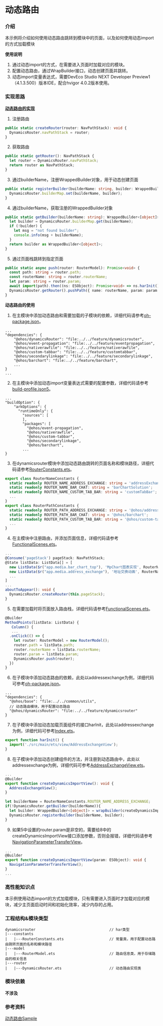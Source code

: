 # 动态路由

### 介绍

本示例将介绍如何使用动态路由跳转到模块中的页面，以及如何使用动态import的方式加载模块

**使用说明**

1. 通过动态import的方式，在需要进入页面时加载对应的模块。
2. 配置动态路由，通过WrapBuilder接口，动态创建页面并跳转。
3. 动态import变量表达式，需要DevEco Studio NEXT Developer Preview1 （4.1.3.500）版本IDE，配合hvigor 4.0.2版本使用。

### 实现思路

**[动态路由的实现](./src/main/ets/router/DynamicsRouter.ets)**

1. 注册路由

```typescript
public static createRouter(router: NavPathStack): void {
  DynamicsRouter.navPathStack = router;
}
```

2. 获取路由

```typescript
public static getRouter(): NavPathStack {
  let router = DynamicsRouter.navPathStack;
  return router as NavPathStack;
}
```

3. 通过builderName，注册WrappedBuilder对象，用于动态创建页面

```typescript
public static registerBuilder(builderName: string, builder: WrappedBuilder<[object]>): void {
  DynamicsRouter.builderMap.set(builderName, builder);
}
```

4. 通过builderName，获取注册的WrappedBuilder对象

```typescript
public static getBuilder(builderName: string): WrappedBuilder<[object]> {
  let builder = DynamicsRouter.builderMap.get(builderName);
  if (!builder) {
    let msg = "not found builder";
    console.info(msg + builderName);
  }
  return builder as WrappedBuilder<[object]>;
}
```

5. 通过页面栈跳转到指定页面

```typescript
public static async push(router: RouterModel): Promise<void> {
  const path: string = router.path;
  const routerName: string = router.routerName;
  let param: string = router.param;
  await import(path).then((ns: ESObject): Promise<void> => ns.harInit());
  DynamicsRouter.getRouter().pushPath({ name: routerName, param: param });
}
```

**动态路由的使用**

1. 在主模块中添加动态路由和需要加载的子模块的依赖，详细代码请参考[oh-package.json](../functionalscenes/oh-package.json5)。

```
...
"dependencies": {
    "@ohos/dynamicsRouter": "file:../../feature/dynamicsrouter",
    "@ohos/event-propagation": "file:../../feature/eventpropagation",
    "@ohos/nativerawfile": "file:../../feature/nativerawfile",
    "@ohos/custom-tabbar": "file:../../feature/customtabbar",
    "@ohos/secondarylinkage": "file:../../feature/secondarylinkage",
    "@ohos/barchart": "file:../../feature/barchart",
    ...
}
...
```

2. 在主模块中添加动态import变量表达式需要的配置参数，详细代码请参考[build-profile.json5](../functionalscenes/build-profile.json5)。

```
...
"buildOption": {
    "arkOptions": {
      "runtimeOnly": {
        "sources": [
        ],
        "packages": [
          "@ohos/event-propagation",
          "@ohos/nativerawfile",
          "@ohos/custom-tabbar",
          "@ohos/secondarylinkage",
          "@ohos/barchart",
        ...
}
```

3. 在dynamicsrouter模块中添加动态路由跳转的页面名称和模块路径，详细代码请参考[RouterConstants.ets](./src/main/ets/constants/RouterConstants.ets)。

```typescript
export class RouterNameConstants {
  static readonly ROUTER_NAME_ADDRESS_EXCHANGE: string = 'addressExchange';
  static readonly ROUTER_NAME_BAR_CHAT: string = 'barChartSolution';
  static readonly ROUTER_NAME_CUSTOM_TAB_BAR: string = 'customTabBar';
  ...
}
export class RouterPathConstants {
  static readonly ROUTER_PATH_ADDRESS_EXCHANGE: string = '@ohos/addressexchange';
  static readonly ROUTER_PATH_BAR_CHAT: string = '@ohos/barchart';
  static readonly ROUTER_PATH_CUSTOM_TAB_BAR: string = '@ohos/custom-tabbar';
  ...
}
```

4. 在主模块中注册路由，并添加页面信息，详细代码请参考[FunctionalScenes.ets](../functionalscenes/src/main/ets/FunctionalScenes.ets)。

```typescript
...
@Consume('pageStack') pageStack: NavPathStack;
@State listData: ListData[] = [
  new ListData($r("app.media.bar_chart_top"), 'MpChart图表实现', RouterNameConstants.ROUTER_NAME_BAR_CHAT, 1, true, '30%', RouterPathConstants.ROUTER_PATH_BAR_CHAT),
  new ListData($r("app.media.address_exchange"), '地址交换动画', RouterNameConstants.ROUTER_NAME_ADDRESS_EXCHANGE, 2, true, '25%', RouterPathConstants.ROUTER_PATH_ADDRESS_EXCHANGE),
  ...
]
...
aboutToAppear(): void {
  DynamicsRouter.createRouter(this.pageStack);
}
```

5. 在需要加载时将页面放入路由栈，详细代码请参考[FunctionalScenes.ets](../functionalscenes/src/main/ets/FunctionalScenes.ets)。

```typescript
@Builder
MethodPoints(listData: ListData) {
   Column() {
   ...
  .onClick(() => {
    let router: RouterModel = new RouterModel();
    router.path = listData.path;
    router.routerName = listData.routerName;
    router.param = listData.param;
    DynamicsRouter.push(router);
  })
}
```

6. 在子模块中添加动态路由的依赖，此处以addressexchange为例，详细代码可参考[oh-package.json](../addressexchange/oh-package.json5)。

```
...
"dependencies": {
  "@ohos/base": "file:../../common/utils",
  // 动态路由模块，用于配置动态路由
  "@ohos/dynamicsRouter": "file:../../feature/dynamicsrouter"
}
```

7. 在子模块中添加动态加载页面组件的接口harInit，此处以addressexchange为例，详细代码可参考[Index.ets](../addressexchange/Index.ets)。

```typescript
export function harInit() {
  import('./src/main/ets/view/AddressExchangeView');
}
```

8. 在子模块中添加动态创建组件的方法，并注册到动态路由中，此处以addressexchange为例，详细代码可参考[AddressExchangeView.ets](../addressexchange/src/main/ets/view/AddressExchangeView.ets)。

```typescript
...
@Builder
export function createDynamicsImportView(): void {
  AddressExchangeView();
}
        
let builderName = RouterNameConstants.ROUTER_NAME_ADDRESS_EXCHANGE;
if(!DynamicsRouter.getBuilder(builderName)){
  let builder: WrappedBuilder<[object]> = wrapBuilder(createDynamicsImportView);
  DynamicsRouter.registerBuilder(builderName, builder);
}
```

9. 如果5中设置的router.param是非空的，需要给8中的createDynamicsImportView接口添加参数，否则会报错，详细代码请参考[NavigationParameterTransferView](../navigationparametertransfer/src/main/ets/view/NavigationParameterTransferView.ets)。

```typescript
...
@Builder
export function createDynamicsImportView(param: ESObject): void {
  NavigationParameterTransferView();
}
...
```

### 高性能知识点

本示例使用动态import的方式加载模块，只有需要进入页面时才加载对应的模块，减少主页面启动时间和初始化效率，减少内存的占用。

### 工程结构&模块类型

   ```
   dynamicsrouter                                  // har类型
   |---constants
   |   |---RouterConstants.ets                     // 常量类，用于配置动态路由跳转页面的名称和模块路径
   |---model
   |   |---RouterModel.ets                         // 路由信息类，用于存储路由的相关信息
   |---router
   |   |---DynamicsRouter.ets                      // 动态路由实现类
   ```

### 模块依赖

**不涉及**

### 参考资料

[动态路由Sample](https://gitee.com/openharmony/applications_app_samples/tree/master/code/BasicFeature/Navigation/DynamicRouter)